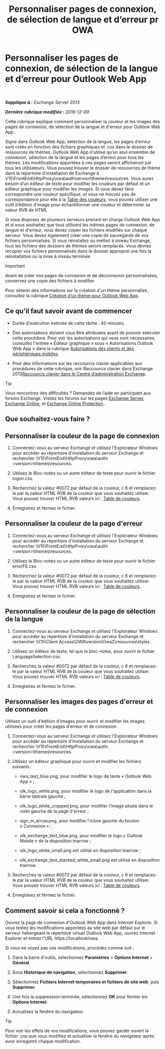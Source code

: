 ﻿---
title: 'Personnaliser pages de connexion, de sélection de langue et d’erreur pr OWA'
TOCTitle: Personnaliser les pages de connexion, de sélection de la langue et d’erreur pour Outlook Web App
ms:assetid: d8d9f735-7181-428f-9049-b9886dce5159
ms:mtpsurl: https://technet.microsoft.com/fr-fr/library/Ee633483(v=EXCHG.150)
ms:contentKeyID: 54652778
ms.date: 05/23/2018
mtps_version: v=EXCHG.150
ms.translationtype: MT
---

# Personnaliser les pages de connexion, de sélection de la langue et d’erreur pour Outlook Web App

 

_**Sapplique à :** Exchange Server 2013_

_**Dernière rubrique modifiée :** 2016-12-09_

Cette rubrique explique comment personnaliser la couleur et les images des pages de connexion, de sélection de la langue et d'erreur pour Outlook Web App.

Signe dans Outlook Web App, sélection de la langue, les pages d’erreur sont créés en fonction des fichiers graphiques et .css dans le dossier de ressources de thèmes. Outlook Web App n'utilise qu’un seul ensemble de connexion, sélection de la langue et les pages d’erreur pour tous les thèmes. Les modifications apportées à ces pages seront afficheront par tous les utilisateurs. Vous pouvez trouver le dossier de ressources de thème dans le répertoire d’installation de Exchange à V15\\FrontEnd\\HttpProxy\\owa\\auth\\version\\themes\\resources. Vous aurez besoin d’un éditeur de texte pour modifier les couleurs par défaut et un éditeur graphique pour modifier les images. Si vous devez faire correspondre une couleur spécifique, et vous ne trouvez pas de correspondance pour elle à la [Table des couleurs](https://go.microsoft.com/fwlink/p/?linkid=280679), vous pouvez utiliser une outil d’édition d’image pour échantillonner une couleur et déterminer sa valeur RVB de HTML.

Si vous disposez de plusieurs serveurs prenant en charge Outlook Web App et si vous souhaitez que tous utilisent les mêmes pages de connexion, de langue et d'erreur, vous devez copier les fichiers modifiés sur chaque serveur. Vous devez également créer une copie de sauvegarde de vos fichiers personnalisés. Si vous réinstallez ou mettez à niveau Exchange, tous les fichiers des dossiers de thèmes seront remplacés. Vous devrez recopier vos fichiers personnalisés dans le dossier approprié une fois la réinstallation ou la mise à niveau terminée

> [!IMPORTANT]
> Avant de créer vos pages de connexion et de déconnexion personnalisées, conservez une copie des fichiers à modifier


Pour obtenir des informations sur la création d'un thème personnalisé, consultez la rubrique [Création d’un thème pour Outlook Web App](create-a-theme-for-outlook-web-app-exchange-2013-help.md).

## Ce qu'il faut savoir avant de commencer

  - Durée d'exécution estimée de cette tâche : 45 minutes.

  - Des autorisations doivent vous être attribuées avant de pouvoir exécuter cette procédure. Pour voir les autorisations qui vous sont nécessaires, consultez l'entrée « Éditeur graphique » sous « Autorisations Outlook Web App » dans la rubrique [Autorisations des clients et des périphériques mobiles](clients-and-mobile-devices-permissions-exchange-2013-help.md).

  - Pour des informations sur les raccourcis clavier applicables aux procédures de cette rubrique, voir Raccourcis clavier dans Exchange 2013[Raccourcis clavier dans le Centre d’administration Exchange](keyboard-shortcuts-in-the-exchange-admin-center-exchange-online-protection-help.md).

> [!TIP]
> Vous rencontrez des difficultés ? Demandez de l’aide en participant aux forums Exchange. Visitez les forums sur les pages <a href="https://go.microsoft.com/fwlink/p/?linkid=60612">Exchange Server</a>, <a href="https://go.microsoft.com/fwlink/p/?linkid=267542">Exchange Online</a>, et <a href="https://go.microsoft.com/fwlink/p/?linkid=285351">Exchange Online Protection</a>..


## Que souhaitez-vous faire ?

## Personnaliser la couleur de la page de connexion

1.  Connectez-vous au serveur Exchange et utilisez l'Explorateur Windows pour accéder au répertoire d'installation du serveur Exchange et rechercher \\V15\\FrontEnd\\HttpProxy\\owa\\auth\\\<version\>\\themes\\resources.

2.  Utilisez le Bloc-notes ou un autre éditeur de texte pour ouvrir le fichier logon.css.

3.  Recherchez la valeur \#0072 par défaut de la couleur, c 6 et remplacez-le par la valeur HTML RVB de la couleur que vous souhaitez utiliser. Vous pouvez trouver HTML RVB valeurs ici : [Table de couleurs](https://go.microsoft.com/fwlink/p/?linkid=280679).

4.  Enregistrez et fermez le fichier.

## Personnaliser la couleur de la page d'erreur

1.  Connectez-vous au serveur Exchange et utilisez l'Explorateur Windows pour accéder au répertoire d'installation du serveur Exchange et rechercher \\V15\\FrontEnd\\HttpProxy\\owa\\auth\\\<version\>\\themes\\resources.

2.  Utilisez le Bloc-notes ou un autre éditeur de texte pour ouvrir le fichier errorFE.css.

3.  Recherchez la valeur \#0072 par défaut de la couleur, c 6 et remplacez-le par la valeur HTML RVB de la couleur que vous souhaitez utiliser. Vous pouvez trouver HTML RVB valeurs ici : [Table de couleurs](https://go.microsoft.com/fwlink/p/?linkid=280679).

4.  Enregistrez et fermez le fichier.

## Personnaliser la couleur de la page de sélection de la langue

1.  Connectez-vous au serveur Exchange et utilisez l'Explorateur Windows pour accéder au répertoire d'installation du serveur Exchange et rechercher \\V15\\Client Access\\OWA\\version\\Owa2\\resources\\styles.

2.  Utilisez un éditeur de texte, tel que le bloc-notes, pour ouvrir le fichier LanguageSelection.css.

3.  Recherchez la valeur \#0072 par défaut de la couleur, c 6 et remplacez-le par la valeur HTML RVB de la couleur que vous souhaitez utiliser. Vous pouvez trouver HTML RVB valeurs ici : [Table de couleurs](https://go.microsoft.com/fwlink/p/?linkid=280679).

4.  Enregistrez et fermez le fichier.

## Personnaliser les images des pages d'erreur et de connexion

Utilisez un outil d'édition d'images pour ouvrir et modifier les images utilisées pour créer les pages d'erreur et de connexion.

1.  Connectez-vous au serveur Exchange et utilisez l'Explorateur Windows pour accéder au répertoire d'installation du serveur Exchange et rechercher \\V15\\FrontEnd\\HttpProxy\\owa\\auth\\\<version\>\\themes\\resources.

2.  Utilisez un éditeur graphique pour ouvrir et modifier les fichiers suivants :
    
      - owa\_text\_blue.png, pour modifier le logo de texte « Outlook Web App » ;
    
      - olk\_logo\_white.png, pour modifier le logo de l'application dans la barre latérale gauche ;
    
      - olk\_logo\_white\_cropped.png, pour modifier l'image située dans le volet gauche de la page d'erreur ;
    
      - sign\_in\_arrow.png, pour modifier l'icône gauche du bouton « Connexion » ;
    
      - olk\_exchange\_text\_blue.png, pour modifier le logo « Outlook Mobile » de la disposition tnarrow ;
    
      - olk\_logo\_white\_small.png est utilisé en disposition tnarrow ;
    
      - olk\_exchange\_text\_stacked\_white\_small.png est utilisé en disposition tnarrow.

3.  Recherchez la valeur \#0072 par défaut de la couleur, c 6 et remplacez-le par la valeur HTML RVB de la couleur que vous souhaitez utiliser. Vous pouvez trouver HTML RVB valeurs ici : [Table de couleurs](https://go.microsoft.com/fwlink/p/?linkid=280679).

4.  Enregistrez et fermez le fichier.

## Comment savoir si cela a fonctionné ?

Ouvrez la page de connexion d'Outlook Web App dans Internet Explorer. Si vous testez les modifications apportées au site web par défaut sur le serveur hébergeant le répertoire virtuel Outlook Web App, ouvrez Internet Explorer et entrez l'URL https://localhost/owa.

Si vous ne voyez pas vos modifications, procédez comme suit :

1.  Dans la barre d'outils, sélectionnez **Paramètres** \> **Options Internet** \> **Général**.

2.  Sous **Historique de navigation**, sélectionnez **Supprimer**.

3.  Sélectionnez **Fichiers Internet temporaires et fichiers de site web**, puis **Supprimer**.

4.  Une fois la suppression terminée, sélectionnez **OK** pour fermer les **Options Internet**.

5.  Actualisez la fenêtre du navigateur.

> [!TIP]
> Pour voir les effets de vos modifications, vous pouvez garder ouvert le fichier .css que vous modifiez et actualiser la fenêtre du navigateur après avoir enregistré chaque modification.

